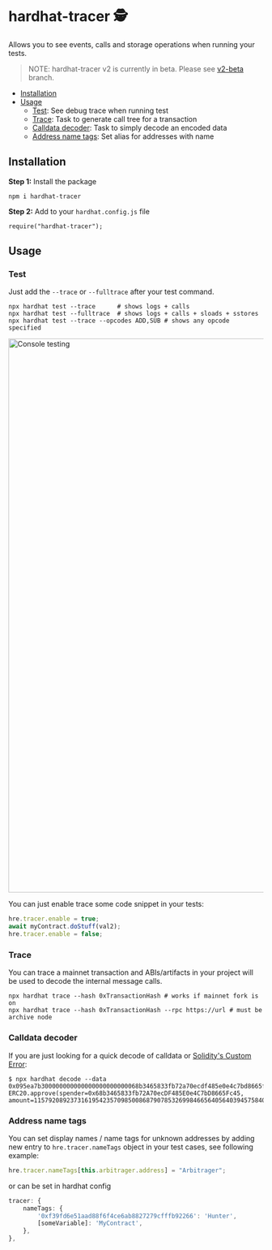 # hardhat-tracer 🕵️<!-- omit from toc -->

Allows you to see events, calls and storage operations when running your tests.

> NOTE: hardhat-tracer v2 is currently in beta. Please see [v2-beta](https://github.com/zemse/hardhat-tracer/tree/v2-beta) branch.

- [Installation](#installation)
- [Usage](#usage)
  - [Test](#test): See debug trace when running test
  - [Trace](#trace): Task to generate call tree for a transaction
  - [Calldata decoder](#calldata-decoder): Task to simply decode an encoded data
  - [Address name tags](#address-name-tags): Set alias for addresses with name

## Installation

**Step 1:** Install the package

```
npm i hardhat-tracer
```

**Step 2:** Add to your `hardhat.config.js` file

```
require("hardhat-tracer");
```

## Usage

### Test

Just add the `--trace` or `--fulltrace` after your test command.

```shell
npx hardhat test --trace      # shows logs + calls
npx hardhat test --fulltrace  # shows logs + calls + sloads + sstores
npx hardhat test --trace --opcodes ADD,SUB # shows any opcode specified
```

<img width="1092" alt="Console testing" src="https://user-images.githubusercontent.com/22412996/160298216-f56b8244-ceb3-4a5a-86a8-0afb29734354.png">

You can just enable trace some code snippet in your tests:

```ts
hre.tracer.enable = true;
await myContract.doStuff(val2);
hre.tracer.enable = false;
```

### Trace

You can trace a mainnet transaction and ABIs/artifacts in your project will be used to decode the internal message calls.

```shell
npx hardhat trace --hash 0xTransactionHash # works if mainnet fork is on
npx hardhat trace --hash 0xTransactionHash --rpc https://url # must be archive node
```

### Calldata decoder

If you are just looking for a quick decode of calldata or [Solidity's Custom Error](https://blog.soliditylang.org/2021/04/21/custom-errors/):

```
$ npx hardhat decode --data 0x095ea7b300000000000000000000000068b3465833fb72a70ecdf485e0e4c7bd8665fc45ffffffffffffffffffffffffffffffffffffffffffffffffffffffffffffffff
ERC20.approve(spender=0x68b3465833fb72A70ecDF485E0e4C7bD8665Fc45, amount=115792089237316195423570985008687907853269984665640564039457584007913129639935)
```

### Address name tags

You can set display names / name tags for unknown addresses by adding new entry to `hre.tracer.nameTags` object in your test cases, see following example:

```ts
hre.tracer.nameTags[this.arbitrager.address] = "Arbitrager";
```

or can be set in hardhat config

```ts
tracer: {
    nameTags: {
        '0xf39fd6e51aad88f6f4ce6ab8827279cfffb92266': 'Hunter',
        [someVariable]: 'MyContract',
    },
},
```
